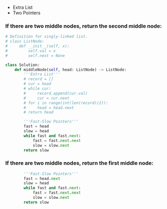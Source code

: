 - Extra List
- Two Pointers


### If there are two middle nodes, return the second middle node:  
```python
# Definition for singly-linked list.
# class ListNode:
#     def __init__(self, x):
#         self.val = x
#         self.next = None

class Solution:
    def middleNode(self, head: ListNode) -> ListNode:
        '''Extra List'''
        # record = []
        # cur = head
        # while cur:
        #     record.append(cur.val)
        #     cur = cur.next
        # for i in range(int(len(record)/2)):
        #     head = head.next
        # return head

        '''Fast-Slow Pointers'''
        fast = head
        slow = head
        while fast and fast.next:
            fast = fast.next.next
            slow = slow.next
        return slow
```

### If there are two middle nodes, return the first middle node:  
```python
        '''Fast-Slow Pointers'''
        fast = head.next
        slow = head
        while fast and fast.next:
            fast = fast.next.next
            slow = slow.next
        return slow
```

